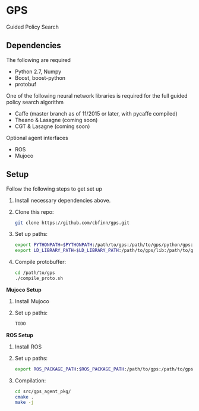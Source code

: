 GPS
======
Guided Policy Search

## Dependencies
The following are required
* Python 2.7, Numpy
* Boost, boost-python
* protobuf

One of the following neural network libraries is required for the full guided policy search algorithm
* Caffe (master branch as of 11/2015 or later, with pycaffe compiled)
* Theano & Lasagne (coming soon)
* CGT & Lasagne (coming soon)

Optional agent interfaces
* ROS
* Mujoco

## Setup
Follow the following steps to get set up

1. Install necessary dependencies above.

2. Clone this repo:

    ```sh
    git clone https://github.com/cbfinn/gps.git
    ```

3. Set up paths:

    ```sh
    export PYTHONPATH=$PYTHONPATH:/path/to/gps:/path/to/gps/python/gps:/path/to/gps/lib:/path/to/gps/python/gps/algorithm/policy_opt
    export LD_LIBRARY_PATH=$LD_LIBRARY_PATH:/path/to/gps/lib:/path/to/gps/build/lib
    ```

4. Compile protobuffer:

    ```sh
    cd /path/to/gps
    ./compile_proto.sh
    ```

**Mujoco Setup**

1. Install Mujoco

2. Set up paths:
    ```sh
    TODO
    ```


**ROS Setup**

1. Install ROS

2. Set up paths:

    ```sh
    export ROS_PACKAGE_PATH:$ROS_PACKAGE_PATH:/path/to/gps:/path/to/gps/src/gps_agent_pkg
    ```
3. Compilation:

    ```sh
    cd src/gps_agent_pkg/
    cmake .
    make -j
    ```
